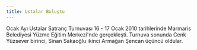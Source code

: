 ```yaml
---
title: Ustalar Buluştu
---
```


Ocak Ayı Ustalar Satranç Turnuvası 16 - 17 Ocak 2010 tarihlerinde Marmaris Belediyesi Yüzme Eğitim Merkezi'nde gerçekleşti. Turnuva sonunda Cenk Yüzsever birinci, Sinan Sakaoğlu ikinci Armağan Şencan üçüncü oldular.
